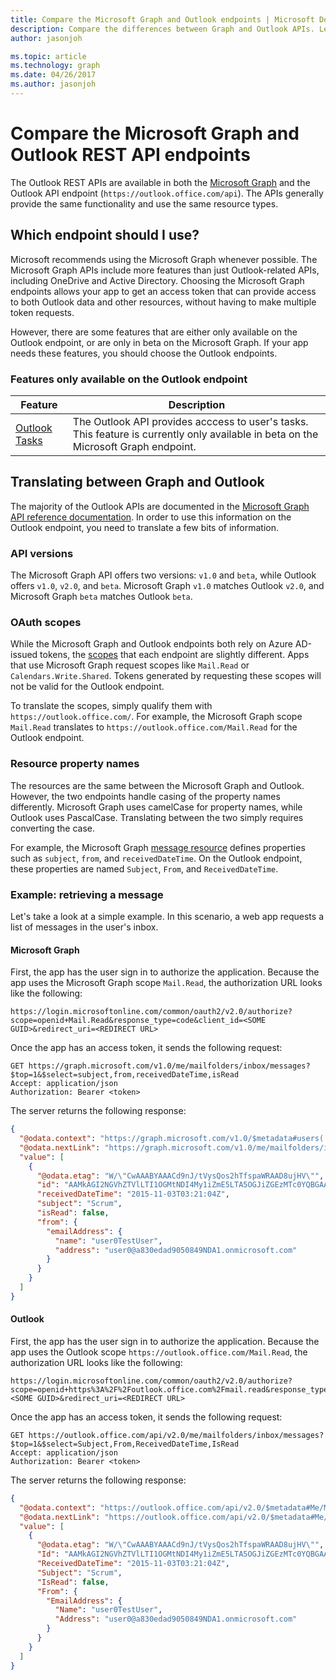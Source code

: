 ```yaml
---
title: Compare the Microsoft Graph and Outlook endpoints | Microsoft Docs
description: Compare the differences between Graph and Outlook APIs. Learn which endpoint is the best fit for your scenario and how to translate between them.
author: jasonjoh

ms.topic: article
ms.technology: graph
ms.date: 04/26/2017
ms.author: jasonjoh
---
```


# Compare the Microsoft Graph and Outlook REST API endpoints

The Outlook REST APIs are available in both the [Microsoft Graph](https://developer.microsoft.com/en-us/graph/) and the Outlook API endpoint (`https://outlook.office.com/api`). The APIs generally provide the same functionality and use the same resource types.

## Which endpoint should I use?

Microsoft recommends using the Microsoft Graph whenever possible. The Microsoft Graph APIs include more features than just Outlook-related APIs, including OneDrive and Active Directory. Choosing the Microsoft Graph endpoints allows your app to get an access token that can provide access to both Outlook data and other resources, without having to make multiple token requests.

However, there are some features that are either only available on the Outlook endpoint, or are only in beta on the Microsoft Graph. If your app needs these features, you should choose the Outlook endpoints.

### Features only available on the Outlook endpoint

| Feature | Description |
|---------|-------------|
| [Outlook Tasks](https://msdn.microsoft.com/en-us/office/office365/api/task-rest-operations) | The Outlook API provides acccess to user's tasks. This feature is currently only available in beta on the Microsoft Graph endpoint. |

## Translating between Graph and Outlook

The majority of the Outlook APIs are documented in the [Microsoft Graph API reference documentation](https://developer.microsoft.com/en-us/graph/docs). In order to use this information on the Outlook endpoint, you need to translate a few bits of information.

### API versions

The Microsoft Graph API offers two versions: `v1.0` and `beta`, while Outlook offers `v1.0`, `v2.0`, and `beta`. Microsoft Graph `v1.0` matches Outlook `v2.0`, and Microsoft Graph `beta` matches Outlook `beta`.

### OAuth scopes

While the Microsoft Graph and Outlook endpoints both rely on Azure AD-issued tokens, the [scopes](https://developer.microsoft.com/en-us/graph/docs/authorization/permission_scopes) that each endpoint are slightly different. Apps that use Microsoft Graph request scopes like `Mail.Read` or `Calendars.Write.Shared`. Tokens generated by requesting these scopes will not be valid for the Outlook endpoint.

To translate the scopes, simply qualify them with `https://outlook.office.com/`. For example, the Microsoft Graph scope `Mail.Read` translates to `https://outlook.office.com/Mail.Read` for the Outlook endpoint.

### Resource property names

The resources are the same between the Microsoft Graph and Outlook. However, the two endpoints handle casing of the property names differently. Microsoft Graph uses camelCase for property names, while Outlook uses PascalCase. Translating between the two simply requires converting the case.

For example, the Microsoft Graph [message resource](https://developer.microsoft.com/en-us/graph/docs/api-reference/v1.0/resources/message) defines properties such as `subject`, `from`, and `receivedDateTime`. On the Outlook endpoint, these properties are named `Subject`, `From`, and `ReceivedDateTime`.

### Example: retrieving a message

Let's take a look at a simple example. In this scenario, a web app requests a list of messages in the user's inbox.

#### Microsoft Graph

First, the app has the user sign in to authorize the application. Because the app uses the Microsoft Graph scope `Mail.Read`, the authorization URL looks like the following:

```http
https://login.microsoftonline.com/common/oauth2/v2.0/authorize?scope=openid+Mail.Read&response_type=code&client_id=<SOME GUID>&redirect_uri=<REDIRECT URL>
```

Once the app has an access token, it sends the following request:

```http
GET https://graph.microsoft.com/v1.0/me/mailfolders/inbox/messages?$top=1&$select=subject,from,receivedDateTime,isRead
Accept: application/json
Authorization: Bearer <token>
```

The server returns the following response:

```json
{
  "@odata.context": "https://graph.microsoft.com/v1.0/$metadata#users('b63d5fb9-4f43-44c4-8f9d-fd0727842876')/mailFolders('inbox')/messages(subject,from,receivedDateTime,isRead)",
  "@odata.nextLink": "https://graph.microsoft.com/v1.0/me/mailfolders/inbox/messages?$top=1&$select=subject%2cfrom%2creceivedDateTime%2cisRead&$skip=1",
  "value": [
    {
      "@odata.etag": "W/\"CwAAABYAAACd9nJ/tVysQos2hTfspaWRAAD8ujHV\"",
      "id": "AAMkAGI2NGVhZTVlLTI1OGMtNDI4My1iZmE5LTA5OGJiZGEzMTc0YQBGAAAAAADUuTJK1K9aTpCdqXop_4NaBwCd9nJ-tVysQos2hTfspaWRAAAAAAEMAACd9nJ-tVysQos2hTfspaWRAAD8tDzlAAA=",
      "receivedDateTime": "2015-11-03T03:21:04Z",
      "subject": "Scrum",
      "isRead": false,
      "from": {
        "emailAddress": {
          "name": "user0TestUser",
          "address": "user0@a830edad9050849NDA1.onmicrosoft.com"
        }
      }
    }
  ]
}
```

#### Outlook

First, the app has the user sign in to authorize the application. Because the app uses the Outlook scope `https://outlook.office.com/Mail.Read`, the authorization URL looks like the following:

```http
https://login.microsoftonline.com/common/oauth2/v2.0/authorize?scope=openid+https%3A%2F%2Foutlook.office.com%2Fmail.read&response_type=code&client_id=<SOME GUID>&redirect_uri=<REDIRECT URL>
```

Once the app has an access token, it sends the following request:

```http
GET https://outlook.office.com/api/v2.0/me/mailfolders/inbox/messages?$top=1&$select=Subject,From,ReceivedDateTime,IsRead
Accept: application/json
Authorization: Bearer <token>
```

The server returns the following response:

```json
{
  "@odata.context": "https://outlook.office.com/api/v2.0/$metadata#Me/MailFolders('inbox')/Messages(Subject,From,ReceivedDateTime,IsRead)",
  "@odata.nextLink": "https://outlook.office.com/api/v2.0/$metadata#Me/MailFolders('inbox')/Messages(Subject,From,ReceivedDateTime,IsRead)",
  "value": [
    {
      "@odata.etag": "W/\"CwAAABYAAACd9nJ/tVysQos2hTfspaWRAAD8ujHV\"",
      "Id": "AAMkAGI2NGVhZTVlLTI1OGMtNDI4My1iZmE5LTA5OGJiZGEzMTc0YQBGAAAAAADUuTJK1K9aTpCdqXop_4NaBwCd9nJ-tVysQos2hTfspaWRAAAAAAEMAACd9nJ-tVysQos2hTfspaWRAAD8tDzlAAA=",
      "ReceivedDateTime": "2015-11-03T03:21:04Z",
      "Subject": "Scrum",
      "IsRead": false,
      "From": {
        "EmailAddress": {
          "Name": "user0TestUser",
          "Address": "user0@a830edad9050849NDA1.onmicrosoft.com"
        }
      }
    }
  ]
}
```